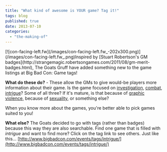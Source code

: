 ```yaml
---
title: "What kind of awesome is YOUR game? Tag it!"
tags: blog
published: true
date: 2013-07-10
categories: 
  - "the-making-of"
---
```


<!-- img.aligncenter, img.alignright, img.alignleft { background: none; border: 0px solid #DDDDDD; padding: 4px; text-align: center; } -->[![con-facing-left.fw](/images/con-facing-left.fw_-202x300.png)](/images/con-facing-left.fw_.png)Inspired by [Stuart Robertson's GM badges](http://strangemagic.robertsongames.com/2011/08/gm-merit-badges.html), The Goats Gruff have added something new to the game listings at Big Bad Con: Game tags!

**What do these do?** - These allow the GMs to give would-be players more information about their game. Is the game focused on [investigation](http://www.bigbadcon.com/events/tags/investigation/), [combat](http://www.bigbadcon.com/events/tags/combat/), [intrigue](http://www.bigbadcon.com/events/tags/intrigue/)? Some of all three? If it's mature, is that because of [graphic violence](http://www.bigbadcon.com/events/tags/graphic-violence/), because of [sexuality](http://www.bigbadcon.com/events/tags/sex-and-sexuality/), or something else?

When you know more about the games, you're better able to pick games suited to you!

**What else?** The Goats decided to go with tags (rather than badges) because this way they are also searchable. Find one game that is filled with _intrigue_ and want to find more? Click on the tag link to see others. Just like this... [http://www.bigbadcon.com/events/tags/intrigue/](http://www.bigbadcon.com/events/tags/intrigue/)
